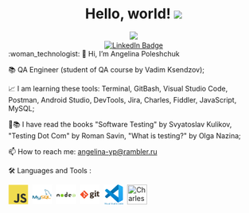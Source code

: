 <h1 align="center">
 Hello, world!
  <img src="https://media.giphy.com/media/hvRJCLFzcasrR4ia7z/giphy.gif" width="30px"/>
</h1>

<div id="header" align="center">
  <img src="https://media.giphy.com/media/765ccrAiB0g9z6EApL/giphy.gif" width="100"/>
</div>
<div id="badges" align="center">
  <a href="https://www.linkedin.com/in/angelina-poleshchuk/">
    <img src="https://img.shields.io/badge/LinkedIn-blue?style=for-the-badge&logo=linkedin&logoColor=white" alt="LinkedIn Badge"/>
  </a>
</div>
:woman_technologist:
👋 Hi, I’m Angelina Poleshchuk


📚 QA Engineer (student of QA course by Vadim Ksendzov);

📈 I am learning these tools: Terminal, GitBash, Visual Studio Code, Postman, Android Studio, DevTools, Jira, Charles, Fiddler, JavaScript, MySQL;

👀📚 I have read the books "Software Testing" by Svyatoslav Kulikov, "Testing Dot Com" by Roman Savin, "What is testing?" by Olga Nazina;

📫 How to reach me: angelina-yp@rambler.ru

:hammer_and_wrench: Languages and Tools :
<div>
  <img src="https://github.com/devicons/devicon/blob/master/icons/javascript/javascript-original.svg" title="JavaScript" alt="JavaScript" width="40" height="40"/>&nbsp;
  <img src="https://github.com/devicons/devicon/blob/master/icons/mysql/mysql-original-wordmark.svg" title="MySQL"  alt="MySQL" width="40" height="40"/>&nbsp;
  <img src="https://github.com/devicons/devicon/blob/master/icons/nodejs/nodejs-original-wordmark.svg" title="NodeJS" alt="NodeJS" width="40" height="40"/>&nbsp;
  <img src="https://github.com/devicons/devicon/blob/master/icons/git/git-original-wordmark.svg" title="Git" **alt="Git" width="40" height="40"/>&nbsp;
  <img src="https://github.com/devicons/devicon/blob/master/icons/vscode/vscode-original-wordmark.svg" title="vscode" **alt="vscode" width="40" height="40"/>&nbsp;
  <img src="https://user-images.githubusercontent.com/104057573/214408031-f65ea4ec-396f-43d1-bb59-caee797d2395.png" title="Charles" **alt="Charles" width="40" height="40"/>&nbsp;
</div>

